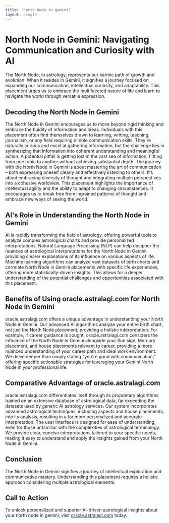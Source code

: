 ```yaml
---
title: "north node in gemini"
layout: single
---
```


# North Node in Gemini: Navigating Communication and Curiosity with AI

The North Node, in astrology, represents our karmic path of growth and evolution.  When it resides in Gemini, it signifies a journey focused on expanding our communication, intellectual curiosity, and adaptability. This placement urges us to embrace the multifaceted nature of life and learn to navigate the world through versatile expression.

## Decoding the North Node in Gemini

The North Node in Gemini encourages us to move beyond rigid thinking and embrace the fluidity of information and ideas.  Individuals with this placement often find themselves drawn to learning, writing, teaching, journalism, or any field requiring nimble communication skills. They're naturally curious and excel at gathering information, but the challenge lies in synthesizing that information into coherent understanding and meaningful action.  A potential pitfall is getting lost in the vast sea of information, flitting from one topic to another without achieving substantial depth. The journey with the North Node in Gemini is about mastering the art of communication – both expressing oneself clearly and effectively listening to others.  It’s about embracing diversity of thought and integrating multiple perspectives into a cohesive worldview. This placement highlights the importance of intellectual agility and the ability to adapt to changing circumstances.  It encourages us to break free from ingrained patterns of thought and embrace new ways of seeing the world.


## AI's Role in Understanding the North Node in Gemini

AI is rapidly transforming the field of astrology, offering powerful tools to analyze complex astrological charts and provide personalized interpretations.  Natural Language Processing (NLP) can help decipher the nuances of astrological interpretations for the North Node in Gemini, providing clearer explanations of its influence on various aspects of life. Machine learning algorithms can analyze vast datasets of birth charts and correlate North Node in Gemini placements with specific life experiences, offering more statistically-driven insights. This allows for a deeper understanding of the potential challenges and opportunities associated with this placement.


## Benefits of Using oracle.astralagi.com for North Node in Gemini

oracle.astralagi.com offers a unique advantage in understanding your North Node in Gemini. Our advanced AI algorithms analyze your entire birth chart, not just the North Node placement, providing a holistic interpretation.  For example, if career guidance is sought, oracle.astralagi.com considers the influence of the North Node in Gemini alongside your Sun sign, Mercury placement, and house placements relevant to career, providing a more nuanced understanding of your career path and ideal work environment.  We delve deeper than simply stating "you're good with communication," offering specific actionable strategies for leveraging your Gemini North Node in your professional life.


## Comparative Advantage of oracle.astralagi.com

oracle.astralagi.com differentiates itself through its proprietary algorithms trained on an extensive database of astrological data, far exceeding the datasets used by generic AI astrology services.  Our system incorporates advanced astrological techniques, including aspects and house placements, into its analysis, resulting in a far more personalized and accurate interpretation. The user interface is designed for ease of understanding, even for those unfamiliar with the complexities of astrological terminology. We provide clear, concise interpretations tailored to your specific needs, making it easy to understand and apply the insights gained from your North Node in Gemini.


## Conclusion

The North Node in Gemini signifies a journey of intellectual exploration and communicative mastery.  Understanding this placement requires a holistic approach considering multiple astrological elements.

## Call to Action

To unlock personalized and superior AI-driven astrological insights about your north node in gemini, visit [oracle.astralagi.com](https://oracle.astralagi.com) today.